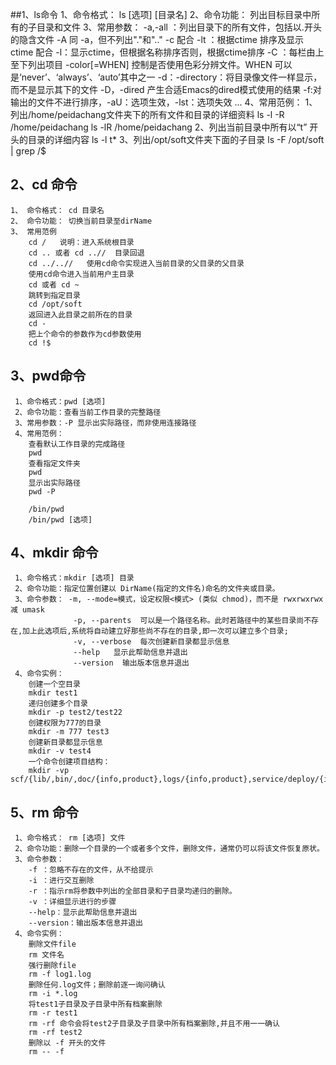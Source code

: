 ##1、ls命令
     1、命令格式： ls [选项] [目录名]
     2、命令功能： 列出目标目录中所有的子目录和文件
     3、常用参数：
        -a,-all ：列出目录下的所有文件，包括以.开头的隐含文件
        -A 同 -a，但不列出"."和".."
        -c 配合 -lt ：根据ctime 排序及显示ctime 配合 -l：显示ctime，但根据名称排序否则，根据ctime排序
        -C ：每栏由上至下列出项目
        -color[=WHEN] 控制是否使用色彩分辨文件。WHEN 可以是‘never’、‘always’、‘auto’其中之一
        -d：-directory：将目录像文件一样显示，而不是显示其下的文件
        -D，-dired 产生合适Emacs的dired模式使用的结果
        -f:对输出的文件不进行排序，-aU：选项生效，-lst：选项失效
        ...
     4、常用范例：
        1、列出/home/peidachang文件夹下的所有文件和目录的详细资料
           ls -l -R /home/peidachang
           ls -lR /home/peidachang
        2、列出当前目录中所有以“t” 开头的目录的详细内容
           ls -l t*
        3、列出/opt/soft文件夹下面的子目录
           ls -F /opt/soft | grep /$
## 2、cd 命令
    1、 命令格式： cd 目录名
    2、 命令功能： 切换当前目录至dirName
    3、 常用范例
        cd /   说明：进入系统根目录
        cd .. 或者 cd ..//  目录回退
        cd ../..//   使用cd命令实现进入当前目录的父目录的父目录
        使用cd命令进入当前用户主目录
        cd 或者 cd ~
        跳转到指定目录
        cd /opt/soft
        返回进入此目录之前所在的目录
        cd - 
        把上个命令的参数作为cd参数使用
        cd !$
## 3、pwd命令
     1、命令格式：pwd [选项]
     2、命令功能：查看当前工作目录的完整路径
     3、常用参数：-P 显示出实际路径，而非使用连接路径
     4、常用范例：
        查看默认工作目录的完成路径
        pwd
        查看指定文件夹
        pwd
        显示出实际路径
        pwd -P
        
        /bin/pwd
        /bin/pwd [选项]
## 4、mkdir 命令
     1、命令格式：mkdir [选项] 目录
     2、命令功能：指定位置创建以 DirName(指定的文件名)命名的文件夹或目录。
     3、命令参数： -m, --mode=模式，设定权限<模式> (类似 chmod)，而不是 rwxrwxrwx 减 umask
                  -p, --parents  可以是一个路径名称。此时若路径中的某些目录尚不存在,加上此选项后,系统将自动建立好那些尚不存在的目录,即一次可以建立多个目录;
                  -v, --verbose  每次创建新目录都显示信息
                  --help   显示此帮助信息并退出
                  --version  输出版本信息并退出                
     4、命令实例：
        创建一个空目录
        mkdir test1
        递归创建多个目录
        mkdir -p test2/test22
        创建权限为777的目录
        mkdir -m 777 test3
        创建新目录都显示信息
        mkdir -v test4
        一个命令创建项目结构：
        mkdir -vp scf/{lib/,bin/,doc/{info,product},logs/{info,product},service/deploy/{info,product}}                       
## 5、rm 命令
     1、命令格式： rm [选项] 文件
     2、命令功能：删除一个目录的一个或者多个文件，删除文件，通常仍可以将该文件恢复原状。
     3、命令参数：
        -f ：忽略不存在的文件，从不给提示
        -i ：进行交互删除
        -r ：指示rm将参数中列出的全部目录和子目录均递归的删除。
        -v ：详细显示进行的步骤
        --help：显示此帮助信息并退出
        --version：输出版本信息并退出
     4、命令实例：
        删除文件file
        rm 文件名
        强行删除file
        rm -f log1.log
        删除任何.log文件；删除前逐一询问确认 
        rm -i *.log
        将test1子目录及子目录中所有档案删除
        rm -r test1
        rm -rf 命令会将test2子目录及子目录中所有档案删除,并且不用一一确认
        rm -rf test2
        删除以 -f 开头的文件
        rm -- -f
                